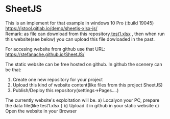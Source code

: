 # SheetJS

This is an implement for that example in windows 10 Pro (:build 19045)
  https://jstool.gitlab.io/demo/sheetjs-xlsx-js/
<br/>Remark:
as file can download from this repository[ test1.xlsx](https://github.com/stefanache/SheetJS/blob/main/test1.xlsx) , 
then when run this website(see below) you can upload this file dowloaded in the past.

For accesing website from github use that URL:
  https://stefanache.github.io/SheetJS/

The static website can be free hosted on github.
In github the scenery can be that:
1) Create one new repository for your project
2) Upload this kind of website content(like files from this project SheetJS)
3) Publish/Deploy this repository(settings->Pages....)
   
The currently website's exploitation will be.
a) Localyon your PC, prepare the data file(like test1.xlsx )
b) Upload it in github in your static website
c) Open the website in your Browser
